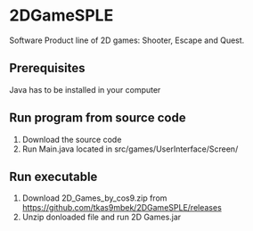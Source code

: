 # 2DGameSPLE
Software Product line of 2D games: Shooter, Escape and Quest.

## Prerequisites
Java has to be installed in your computer

## Run program from source code
1. Download the source code
2. Run Main.java located in src/games/UserInterface/Screen/

## Run executable
1. Download 2D_Games_by_cos9.zip from https://github.com/tkas9mbek/2DGameSPLE/releases
2. Unzip donloaded file and run 2D Games.jar
